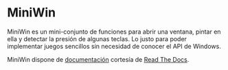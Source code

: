 # MiniWin

MiniWin es un mini-conjunto de funciones para abrir una ventana, 
pintar en ella y detectar la presión de algunas teclas. Lo justo 
para poder implementar juegos sencillos sin necesidad de conocer 
el API de Windows.

MiniWin dispone de [documentación](http://miniwin.readthedocs.io)
cortesía de [Read The Docs](http://readthedocs.org).
